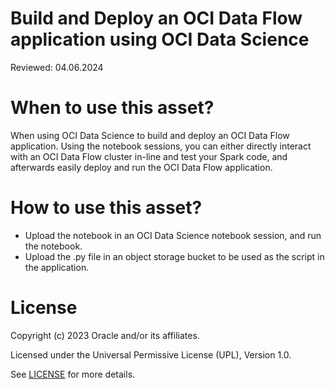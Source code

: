 # Build and Deploy an OCI Data Flow application using OCI Data Science

Reviewed: 04.06.2024

# When to use this asset?

When using OCI Data Science to build and deploy an OCI Data Flow application. Using the notebook sessions, you can either directly interact with an OCI Data Flow cluster in-line and test your Spark code, and afterwards easily deploy and run the OCI Data Flow application.

# How to use this asset?

- Upload the notebook in an OCI Data Science notebook session, and run the notebook.
- Upload the .py file in an object storage bucket to be used as the script in the application.

# License

Copyright (c) 2023 Oracle and/or its affiliates.

Licensed under the Universal Permissive License (UPL), Version 1.0.

See [LICENSE](https://github.com/oracle-devrel/technology-engineering/blob/main/LICENSE) for more details.

